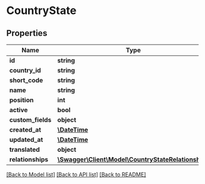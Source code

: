 # CountryState

## Properties
Name | Type | Description | Notes
------------ | ------------- | ------------- | -------------
**id** | **string** |  | [optional] 
**country_id** | **string** |  | 
**short_code** | **string** |  | 
**name** | **string** |  | 
**position** | **int** |  | [optional] 
**active** | **bool** |  | [optional] 
**custom_fields** | **object** |  | [optional] 
**created_at** | [**\DateTime**](\DateTime.md) |  | 
**updated_at** | [**\DateTime**](\DateTime.md) |  | 
**translated** | **object** |  | [optional] 
**relationships** | [**\Swagger\Client\Model\CountryStateRelationships**](CountryStateRelationships.md) |  | [optional] 

[[Back to Model list]](../../README.md#documentation-for-models) [[Back to API list]](../../README.md#documentation-for-api-endpoints) [[Back to README]](../../README.md)

